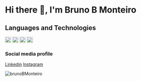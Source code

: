 <!--
**brunoBMonteiro/brunoBMonteiro** is a ✨ _special_ ✨ repository because its `README.md` (this file) appears on your GitHub profile.

Here are some ideas to get you started:

- 🔭 I’m currently working on ...
- 🌱 I’m currently learning ...
- 👯 I’m looking to collaborate on ...
- 🤔 I’m looking for help with ...
- 💬 Ask me about ...
- 📫 How to reach me: ...
- 😄 Pronouns: ...
- ⚡ Fun fact: ...
-->
# Hi there 👋, I'm Bruno B Monteiro

## Languages and Technologies
<img src="https://www.google.com.br/imgres?imgurl=https%3A%2F%2Fupload.wikimedia.org%2Fwikipedia%2Fcommons%2Fthumb%2F3%2F3d%2FCSS.3.svg%2F1200px-CSS.3.svg.png&imgrefurl=https%3A%2F%2Fcommons.wikimedia.org%2Fwiki%2FFile%3ACSS.3.svg&tbnid=O23NpgO_zPE4hM&vet=12ahUKEwjS3_rBy4TuAhWoM7kGHYAGC48QMygCegUIARCIAQ..i&docid=dbX2eSwc2O92PM&w=1200&h=1682&q=css3.svg&hl=pt-BR&ved=2ahUKEwjS3_rBy4TuAhWoM7kGHYAGC48QMygCegUIARCIAQ" alt="css3"  width="20" height="20"/> <img src="https://devicons.github.io/devicon/devicon.git/icons/html5/html5-original-wordmark.svg" alt="html5"  width="20" height="20"/> <img src="https://devicons.github.io/devicon/devicon.git/icons/javascript/javascript-original.svg" alt="javascript" width="20" height="20"/> <img src="https://devicons.github.io/devicon/devicon.git/icons/nodejs/nodejs-original.svg" alt="nodejs" width="20" height="20"/></p><p align="center">

### Social media profile
[Linkedin](https://www.linkedin.com/in/bruno-bilheri-monteiro-4b128215b/) [Instagram](https://www.instagram.com/brunobilheri/?hl=pt-br)

<img src="https://github-readme-stats.vercel.app/api?username=brunoBMonteiro&show_icons=true" alt="brunoBMonteiro"/> 
